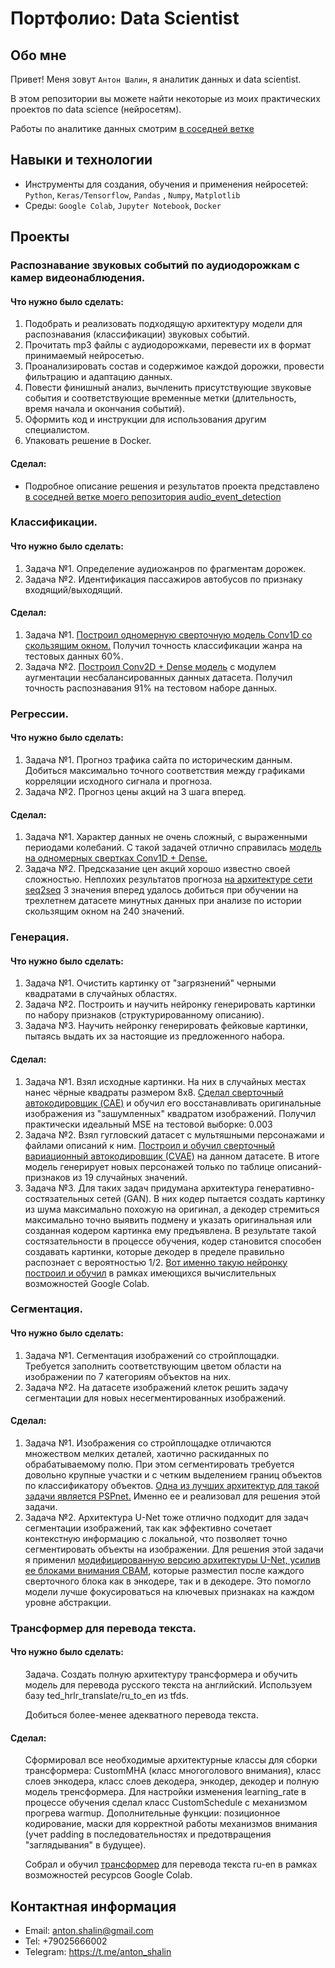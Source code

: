 # Портфолио: Data Scientist

## Обо мне 

Привет! Меня зовут ``Антон Шалин``, я аналитик данных и data scientist. 

В этом репозитории вы можете найти некоторые из моих практических проектов по data science (нейросетям).

Работы по аналитике данных смотрим <a href="https://github.com/antonshalin76/DataAnalytics">в соседней ветке</a>
<br>

## Навыки и технологии
- Инструменты для создания, обучения и применения нейросетей: ``Python``, ``Keras/Tensorflow``, ``Pandas`` , ``Numpy``, ``Matplotlib``
- Среды: ``Google Colab``, ``Jupyter Notebook``, ``Docker``

## Проекты

### Распознавание звуковых событий по аудиодорожкам с камер видеонаблюдения.
#### <p>Что нужно было сделать:<p>
<ol>
  <li>Подобрать и реализовать подходящую архитектуру модели для распознавания (классификации) звуковых событий.</li>
  <li>Прочитать mp3 файлы с аудиодорожками, перевести их в формат принимаемый нейросетью.</li>
  <li>Проанализировать состав и содержимое каждой дорожки, провести фильтрацию и адаптацию данных.</li>
  <li>Повести финишный анализ, вычленить присутствующие звуковые события и соответствующие временные метки (длительность, время начала и окончания событий).</li>
  <li>Оформить код и инструкции для использования другим специалистом.</li>
  <li>Упаковать решение в Docker.</li>
</ol>

#### <p>Сделал:<p>
- Подробное описание решения и результатов проекта представлено <a href="https://github.com/antonshalin76/audio_event_detection">в соседней ветке моего репозитория audio_event_detection</a>
  
### __Классификации.__
#### <p>Что нужно было сделать:<p>
<ol>
  <li>Задача №1. Определение аудиожанров по фрагментам дорожек.</li>
  <li>Задача №2. Идентификация пассажиров автобусов по признаку входящий/выходящий.</li>
</ol>

#### <p>Сделал:<p>
<ol>
  <li>Задача №1. <a href="https://colab.research.google.com/drive/1KMz-9qd7yCS3HPpOl9nBqoeRLdDxB82-?usp=sharing">Построил одномерную сверточную модель Conv1D со скользящим окном.</a> Получил точность классификации жанра на тестовых данных 60%.</li>
  <li>Задача №2. <a href="https://colab.research.google.com/drive/1yR6sbE3Tn6nGxeTd72JAQCJWv6oTawxU?usp=sharing">Построил Conv2D + Dense модель</a> с модулем аугментации несбалансированных данных датасета. Получил точность распознавания 91% на тестовом наборе данных.</li>
</ol>

### Регрессии. 
#### <p>Что нужно было сделать:<p>
<ol>  
  <li>Задача №1. Прогноз трафика сайта по историческим данным. Добиться максимально точного соответствия между графиками корреляции исходного сигнала и прогноза.</li>
  <li>Задача №2. Прогноз цены акций на 3 шага вперед.</li>
</ol>

#### <p>Сделал:<p>
<ol>
  <li>Задача №1. Характер данных не очень сложный, с выраженными периодами колебаний. С такой задачей отлично справилась <a href="https://colab.research.google.com/drive/1rcdl6DYaTQ46GTW0VSS2-iBpMI3b5OZc?usp=sharing">модель на одномерных свертках Conv1D + Dense.</a></li>
  <li>Задача №2. Предсказание цен акций хорошо известно своей сложностью. Неплохих результатов прогноза <a href="https://colab.research.google.com/drive/1C6j5_E1aUj0eDy5s7DHAwVmdVWBPB8fb?usp=sharing">на архитектуре сети seq2seq</a> 3 значения вперед удалось добиться при обучении на трехлетнем датасете минутных данных при анализе по истории скользящим окном на 240 значений.</li>
</ol>

### Генерация. 
#### <p>Что нужно было сделать:<p>
<ol>  
  <li>Задача №1. Очистить картинку от "загрязнений" черными квадратами в случайных областях.</li>
  <li>Задача №2. Построить и научить нейронку генерировать картинки по набору признаков (структурированному описанию).</li>
  <li>Задача №3. Научить нейронку генерировать фейковые картинки, пытаясь выдать их за настоящие из предложенного набора.</li>
</ol>

#### <p>Сделал:<p>
<ol>
  <li>Задача №1. Взял исходные картинки. На них в случайных местах нанес чёрные квадраты размером 8х8. <a href="https://colab.research.google.com/drive/1y8dSL5EDMcGU0TwdxUryPJVSYKewjYuP?usp=sharing">Сделал сверточный автокодировщик (CAE)</a> и обучил его восстанавливать оригинальные изображения из "зашумленных" квадратом изображений. Получил практически идеальный MSE на тестовой выборке: 0.003</li>
  <li>Задача №2. Взял гугловский датасет с мультяшными персонажами и файлами описаний к ним. <a href="https://colab.research.google.com/drive/1B_Rhcf6Fm9QSDbH1D8Q9FbdebhoLerp0?usp=sharing">Построил и обучил сверточный вариационный автокодировщик (СVAE)</a> на данном датасете. В итоге модель генерирует новых персонажей только по таблице описаний-признаков из 19 случайных значений.</li>
  <li>Задача №3. Для таких задач придумана архитектура генеративно-состязательных сетей (GAN). В них кодер пытается создать картинку из шума максимально похожую на оригинал, а декодер стремиться максимально точно выявить подмену и указать оригинальная или созданная кодером картинка ему предъявлена. В результате такой состязательности в процессе обучения, кодер становится способен создавать картинки, которые декодер в пределе правильно распознает с вероятностью 1/2. <a href="https://colab.research.google.com/drive/1lJ-OZNm9dqEMnWcs2bejiqG1yGmSB9Dk?usp=sharing">Вот именно такую нейронку построил и обучил</a> в рамках имеющихся вычислительных возможностей Google Colab.</li>
</ol>

### Сегментация. 
#### <p>Что нужно было сделать:<p>
<ol>  
  <li>Задача №1. Сегментация изображений со стройплощадки. Требуется заполнить соответствующим цветом области на изображении по 7 категориям объектов на них.</li>
  <li>Задача №2. На датасете изображений клеток решить задачу сегментации для новых несегментированных изображений.</li>
</ol>

#### <p>Сделал:<p>
<ol>
  <li>Задача №1. Изображения со стройплощадке отличаются множеством мелких деталей, хаотично раскиданных по обрабатываемому полю. При этом сегментировать требуется довольно крупные участки и с четким выделением границ объектов по классификатору объектов. <a href="https://colab.research.google.com/drive/15IkfTNS-JX9tCV1RlVRNaZKWly1u9-bC?usp=sharing">Одна из лучших архитектур для такой задачи является PSPnet.</a> Именно ее и реализовал для решения этой задачи.</li>
  <li>Задача №2. Архитектура U-Net тоже отлично подходит для задач сегментации изображений, так как эффективно сочетает контекстную информацию с локальной, что позволяет точно сегментировать объекты на изображении. Для решения этой задачи я применил <a href="https://colab.research.google.com/drive/17ep1sqRANM12wcyKpdsN0xv3BEMrusao?usp=sharing">модифицированную версию архитектуры U-Net, усилив ее блоками внимания CBAM</a>, которые разместил после каждого сверточного блока как в энкодере, так и в декодере. Это помогло модели лучше фокусироваться на ключевых признаках на каждом уровне абстракции.</li>
</ol>

### Трансформер для перевода текста.
#### <p>Что нужно было сделать:<p>
<ol>  
  Задача. Создать полную архитектуру трансформера и обучить модель для перевода русского текста на английский. Используем базу ted_hrlr_translate/ru_to_en из tfds.

Добиться более-менее адекватного перевода текста.
</ol>

#### <p>Сделал:<p>
<ol>
  Сформировал все необходимые архитектурные классы для сборки трансформера: CustomMHA (класс многоголового внимания), класс слоев энкодера, класс слоев декодера, энкодер, декодер и полную модель тренсформера. Для настройки изменения learning_rate в процессе обучения сделал класс CustomSchedule с механизмом прогрева warmup. Дополнительные функции: позиционное кодирование, маски для корректной работы механизмов внимания (учет padding в последовательностях и предотвращения "заглядывания" в будущее). 
    
Собрал и обучил <a href="https://colab.research.google.com/drive/1l69Pc8jdpCaxaVUComD7N92Xv3vgZuay?usp=sharing">трансформер</a> для перевода текста ru-en в рамках возможностей ресурсов Google Colab.
</ol>

## Контактная информация
- Email: anton.shalin@gmail.com
- Tel: +79025666002
- Telegram: https://t.me/anton_shalin
